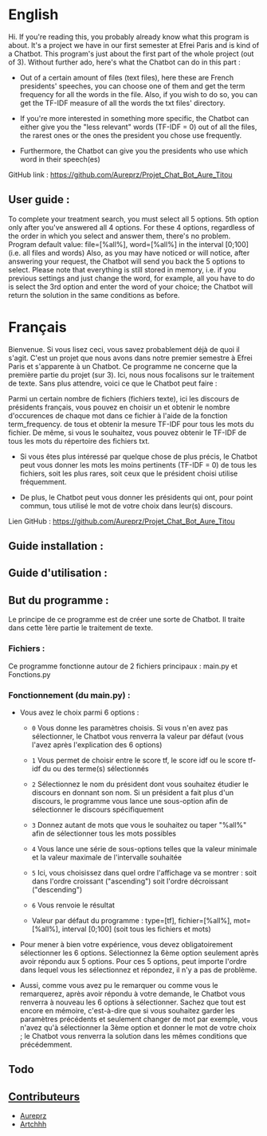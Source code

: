 # English
Hi. If you're reading this, you probably already know what this program is about. It's a project we have in our first
semester at Efrei Paris and is kind of a Chatbot. This program's just about the first part of the whole project
(out of 3). Without further ado, here's what the Chatbot can do in this part :

- Out of a certain amount of files (text files), here these are French presidents' speeches, you can choose one of them
and get the term frequency for all the words in the file. Also, if you wish to do so, you can get the TF-IDF measure of
all the words the txt files' directory.

- If you're more interested in something more specific, the Chatbot can either give you the "less relevant" words
(TF-IDF = 0) out of all the files, the rarest ones or the ones the president you chose use frequently.

- Furthermore, the Chatbot can give you the presidents who use which word in their speech(es)

GitHub link : https://github.com/Aureprz/Projet_Chat_Bot_Aure_Titou

## User guide :

To complete your treatment search, you must select all 5 options.
5th option only after you've answered all 4 options. For these 4 options, regardless of the order in which you select
and answer them, there's no problem.
Program default value: file=[%all%], word=[%all%] in the interval [0;100] (i.e. all files and words)
Also, as you may have noticed or will notice, after answering your request, the Chatbot will send you back the 5 options
to select. Please note that everything is still stored in memory, i.e. if you previous settings and just change the word,
for example, all you have to do is select the 3rd option and enter the word of your choice; the Chatbot will return the
solution in the same conditions as before.



# Français
Bienvenue. Si vous lisez ceci, vous savez probablement déjà de quoi il s'agit. C'est un projet que nous avons dans notre
premier semestre à Efrei Paris et s'apparente à un Chatbot. Ce programme ne concerne que la première partie du projet
(sur 3). Ici, nous nous focalisons sur le traitement de texte. Sans plus attendre, voici ce que le Chatbot peut faire :

Parmi un certain nombre de fichiers (fichiers texte), ici les discours de présidents français, vous pouvez en choisir
un et obtenir le nombre d'occurences de chaque mot dans ce fichier à l'aide de la fonction term_frequency.
de tous et obtenir la mesure TF-IDF pour tous les mots du fichier. De même, si vous le souhaitez, vous pouvez obtenir le
TF-IDF de tous les mots du répertoire des fichiers txt.

- Si vous êtes plus intéressé par quelque chose de plus précis, le Chatbot peut vous donner les mots les moins
pertinents (TF-IDF = 0) de tous les fichiers, soit les plus rares, soit ceux que le président choisi utilise
fréquemment.

- De plus, le Chatbot peut vous donner les présidents qui ont, pour point commun, tous utilisé le mot de votre choix
dans leur(s) discours.

Lien GitHub : https://github.com/Aureprz/Projet_Chat_Bot_Aure_Titou

## Guide installation :
## Guide d'utilisation :

## But du programme :

Le principe de ce programme est de créer une sorte de Chatbot. Il traite dans cette 1ère partie le traitement de texte.

### Fichiers :

Ce programme fonctionne autour de 2 fichiers principaux : main.py et Fonctions.py

### Fonctionnement (du main.py) :

* Vous avez le choix parmi 6 options :

    - ``0``
        Vous donne les paramètres choisis. Si vous n'en avez pas sélectionner, le Chatbot vous renverra la valeur par
        défaut (vous l'avez après l'explication des 6 options)

    - ``1``
        Vous permet de choisir entre le score tf, le score idf ou le score tf-idf du ou des terme(s) sélectionnés

     - ``2``
        Sélectionnez le nom du président dont vous souhaitez étudier le discours en donnant son nom. Si un président a
        fait plus d'un discours, le programme vous lance une sous-option afin de sélectionner le discours spécifiquement

    - ``3``
        Donnez autant de mots que vous le souhaitez ou taper "%all%" afin de sélectionner tous les mots possibles

    - ``4``
        Vous lance une série de sous-options telles que la valeur minimale et la valeur maximale de l'intervalle
        souhaitée

    - ``5``
        Ici, vous choisissez dans quel ordre l'affichage va se montrer : soit dans l'ordre croissant ("ascending") soit
        l'ordre décroissant ("descending")

    - ``6``
        Vous renvoie le résultat

    - Valeur par défaut du programme : type=[tf], fichier=[%all%], mot=[%all%], interval [0;100] (soit tous les
                                       fichiers et mots)


* Pour mener à bien votre expérience, vous devez obligatoirement sélectionner les 6 options. Sélectionnez la
  6ème option seulement après avoir répondu aux 5 options. Pour ces 5 options, peut importe l'ordre dans lequel vous les
  sélectionnez et répondez, il n'y a pas de problème.


* Aussi, comme vous avez pu le remarquer ou comme vous le remarquerez, après avoir répondu à votre demande, le Chatbot
  vous renverra à nouveau les 6 options à sélectionner. Sachez que tout est encore en mémoire, c'est-à-dire que si vous
  souhaitez garder les paramètres précédents et seulement changer de mot par exemple, vous n'avez qu'à sélectionner la
  3ème option et donner le mot de votre choix ; le Chatbot vous renverra la solution dans les mêmes conditions que
  précédemment.
## Todo

## [Contributeurs]()
- [Aureprz](https://github.com/Aureprz)
- [Artchhh](https://github.com/Artchhh)
